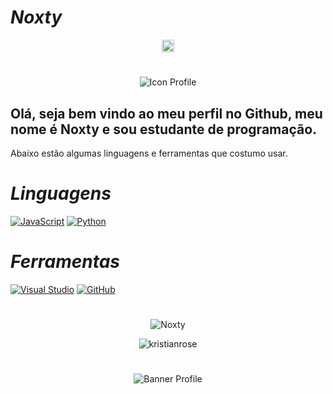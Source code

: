 #                                                                    *Noxty*

<p align="center">
<a href="https://twitter.com/blxcknoxty" target="blank"><img align="center" src="https://cdn.jsdelivr.net/npm/simple-icons@3.0.1/icons/twitter.svg" alt="Twitter" height="20" width="20" /></a>

#

<p align="center"><img src="https://i.pinimg.com/474x/a8/e3/9b/a8e39b287c7cd7af410dc230c36c226f.jpg" alt="Icon Profile"/></p>

## Olá, seja bem vindo ao meu perfil no Github, meu nome é Noxty e sou estudante de programação.

Abaixo estão algumas linguagens e ferramentas que costumo usar.

#                                                                    *Linguagens*

 [![JavaScript](https://img.icons8.com/ios-filled/50/000000/javascript.png)]()
 [![Python](https://img.icons8.com/ios/50/000000/python.png)]()

#                                                                    *Ferramentas*

[![Visual Studio](https://img.icons8.com/ios/50/000000/visual-studio-logo.png)]()
[![GitHub](https://img.icons8.com/ios/50/000000/github.png)]()

#

<p align="center"><img src="https://github-readme-stats.vercel.app/api?username=Noxty&show_icons=true&include_all_commits=true&count_private=true" alt="Noxty"/></p>

<p align="center"><img src="https://github-readme-stats.vercel.app/api/top-langs/?username=Noxty&layout=compact&card_width=445" alt="kristianrose"/></p>

#

<p align="center"><img src="https://data.whicdn.com/images/332959603/original.jpg" alt="Banner Profile"/></p>
